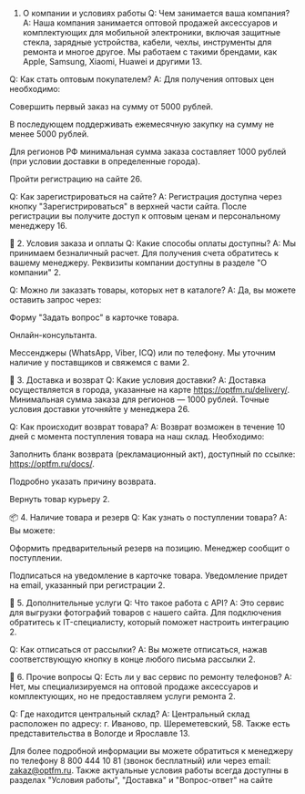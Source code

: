  1. О компании и условиях работы
Q: Чем занимается ваша компания?
A: Наша компания занимается оптовой продажей аксессуаров и комплектующих для мобильной электроники, включая защитные стекла, зарядные устройства, кабели, чехлы, инструменты для ремонта и многое другое. Мы работаем с такими брендами, как Apple, Samsung, Xiaomi, Huawei и другими 13.

Q: Как стать оптовым покупателем?
A: Для получения оптовых цен необходимо:

Совершить первый заказ на сумму от 5000 рублей.

В последующем поддерживать ежемесячную закупку на сумму не менее 5000 рублей.

Для регионов РФ минимальная сумма заказа составляет 1000 рублей (при условии доставки в определенные города).

Пройти регистрацию на сайте 26.

Q: Как зарегистрироваться на сайте?
A: Регистрация доступна через кнопку "Зарегистрироваться" в верхней части сайта. После регистрации вы получите доступ к оптовым ценам и персональному менеджеру 16.

🛒 2. Условия заказа и оплаты
Q: Какие способы оплаты доступны?
A: Мы принимаем безналичный расчет. Для получения счета обратитесь к вашему менеджеру. Реквизиты компании доступны в разделе "О компании" 2.

Q: Можно ли заказать товары, которых нет в каталоге?
A: Да, вы можете оставить запрос через:

Форму "Задать вопрос" в карточке товара.

Онлайн-консультанта.

Мессенджеры (WhatsApp, Viber, ICQ) или по телефону.
Мы уточним наличие у поставщиков и свяжемся с вами 2.

🚚 3. Доставка и возврат
Q: Какие условия доставки?
A: Доставка осуществляется в города, указанные на карте https://optfm.ru/delivery/. Минимальная сумма заказа для регионов — 1000 рублей. Точные условия доставки уточняйте у менеджера 26.

Q: Как происходит возврат товара?
A: Возврат возможен в течение 10 дней с момента поступления товара на наш склад. Необходимо:

Заполнить бланк возврата (рекламационный акт), доступный по ссылке: https://optfm.ru/docs/.

Подробно указать причину возврата.

Вернуть товар курьеру 2.

📦 4. Наличие товара и резерв
Q: Как узнать о поступлении товара?
A: Вы можете:

Оформить предварительный резерв на позицию. Менеджер сообщит о поступлении.

Подписаться на уведомление в карточке товара. Уведомление придет на email, указанный при регистрации 2.

📝 5. Дополнительные услуги
Q: Что такое работа с API?
A: Это сервис для выгрузки фотографий товаров с нашего сайта. Для подключения обратитесь к IT-специалисту, который поможет настроить интеграцию 2.

Q: Как отписаться от рассылки?
A: Вы можете отписаться, нажав соответствующую кнопку в конце любого письма рассылки 2.

💎 6. Прочие вопросы
Q: Есть ли у вас сервис по ремонту телефонов?
A: Нет, мы специализируемся на оптовой продаже аксессуаров и комплектующих, но не предоставляем услуги ремонта 2.

Q: Где находится центральный склад?
A: Центральный склад расположен по адресу: г. Иваново, пр. Шереметевский, 58. Также есть представительства в Вологде и Ярославле 13.

Для более подробной информации вы можете обратиться к менеджеру по телефону 8 800 444 10 81 (звонок бесплатный) или через email: zakaz@optfm.ru. Также актуальные условия работы всегда доступны в разделах "Условия работы", "Доставка" и "Вопрос-ответ" на сайте